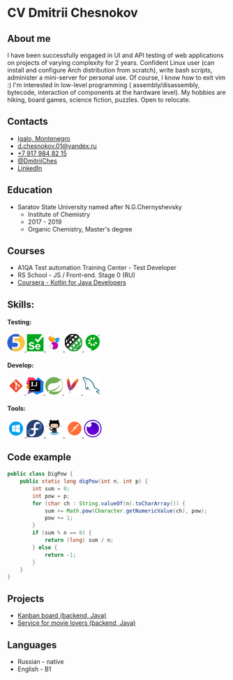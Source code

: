 # CV Dmitrii Chesnokov

## About me

I have been successfully engaged in UI and API testing of web applications on projects of varying complexity for 2
years. Confident Linux user (can install and configure Arch distribution from scratch), write bash scripts, administer a
mini-server for personal use. Of course, I know how to exit vim :) I'm interested in low-level programming (
assembly/disassembly, bytecode, interaction of components at the hardware level). My hobbies are hiking, board games,
science fiction, puzzles. Open to relocate.

## Contacts

- [Igalo, Montenegro](https://www.google.com/maps/place/Igalo,+Montenegro/@42.4589467,18.5076016,16z)
- [d.chesnokov.01@yandex.ru](mailto:d.chesnokov.01@yandex.ru)
- [+7 917 984 82 15](tel:+79179848215)
- [@DmitriiChes](https://t.me/DmitriiChes)
- [LinkedIn](https://www.linkedin.com/in/dmitrii-c-26421b252/)

## Education

- Saratov State University named after N.G.Chernyshevsky
    - Institute of Chemistry
    - 2017 - 2019
    - Organic Chemistry, Master's degree

## Courses

- A1QA Test automation Training Center - Test Developer
- RS School - JS / Front-end. Stage 0 (RU)
- [Coursera - Kotlin for Java Developers](https://coursera.org/share/27089f081c94b0c105ae5b9dedafcb68)

## Skills:

<h4>Testing:</h4>
<p align="left">
<a href="https://junit.org/junit5/">
<img src="https://raw.githubusercontent.com/wezelbul/wezelbul/main/icons/tools/06_JUnit5.svg" alt="JUnit Jupiter" title="JUnit Jupiter" width="40" height="40"/> </a>
<a href="https://www.selenium.dev" target="_blank" rel="noreferrer">
<img src="https://raw.githubusercontent.com/wezelbul/wezelbul/main/icons/tools/07_Selenium.svg" alt="Selenium" title="Selenium" width="40" height="40"/> </a>
<a href="https://selenide.org" target="_blank" rel="noreferrer">
<img src="https://raw.githubusercontent.com/wezelbul/wezelbul/main/icons/tools/10_Selenide.svg" alt="Selenide" title="Selenide" width="40" height="40"/> </a>
<a href="https://rest-assured.io" target="_blank" rel="noreferrer">
<img src="https://raw.githubusercontent.com/wezelbul/wezelbul/main/icons/tools/11_Rest_Assured.svg" alt="Rest Assured" title="Rest Assured" width="40" height="40"/> </a>
<a href="https://docs.cucumber.io" target="_blank" rel="noreferrer">
<img src="https://raw.githubusercontent.com/wezelbul/wezelbul/main/icons/tools/12_Cucumber.svg" alt="Cucumber" title="Cucumber" width="40" height="40"/> </a>
  </p>

<h4>Develop:<h4>
  <p align="left">
    <a href="https://git-scm.com" target="_blank" rel="noreferrer"> 
      <img src="https://raw.githubusercontent.com/wezelbul/wezelbul/main/icons/tools/04_Git.svg" alt="Git" title="Git" width="40" height="40"/> </a> 
   <a href="https://www.jetbrains.com/idea/" target="_blank" rel="noreferrer"> 
      <img src="https://raw.githubusercontent.com/wezelbul/wezelbul/main/icons/tools/05_IntelliJ_IDEA.svg" alt="Intellij IDEA" title="Intellij IDEA" width="40" height="40"/> </a> 
    <a href="https://spring.io" target="_blank" rel="noreferrer"> 
      <img src="https://raw.githubusercontent.com/wezelbul/wezelbul/main/icons/tools/08_Spring.svg" alt="Spring" title="Spring" width="40" height="40"/> </a> 
    <a href="https://maven.apache.org" target="_blank" rel="noreferrer"> 
      <img src="https://raw.githubusercontent.com/wezelbul/wezelbul/main/icons/tools/09_Maven.svg" alt="Maven" title="Maven" width="40" height="40"/> </a> 
    <a href="https://www.mysql.com" target="_blank" rel="noreferrer"> 
      <img src="https://raw.githubusercontent.com/wezelbul/wezelbul/main/icons/tools/13_MySQL.svg" alt="MySQL" title="MySQL" width="40" height="40"/> </a> 
  </p>

<h4>Tools:</h4>
  <p align="left">
    <a href="https://www.microsoft.com/en-us/windows" target="_blank" rel="noreferrer"> 
      <img src="https://raw.githubusercontent.com/wezelbul/wezelbul/main/icons/tools/01_Windows.svg" alt="Windows" title="Windows" width="40" height="40"/> </a>
    <a href="https://getfedora.org" target="_blank" rel="noreferrer"> 
      <img src="https://raw.githubusercontent.com/wezelbul/wezelbul/main/icons/tools/02_Fedora.svg" alt="Fedora Linux" title="Fedora Linux" width="40" height="40"/> </a>
    <a href="https://github.com" target="_blank" rel="noreferrer"> 
      <img src="https://raw.githubusercontent.com/wezelbul/wezelbul/main/icons/tools/14_GitHub.svg" alt="GitHub" title="GitHub" width="40" height="40"/> </a>
    <a href="https://www.postman.com" target="_blank" rel="noreferrer"> 
      <img src="https://raw.githubusercontent.com/wezelbul/wezelbul/main/icons/tools/15_Postman.svg" alt="Postman" title="Postman" width="40" height="40"/> </a>
    <a href="https://insomnia.rest" target="_blank" rel="noreferrer"> 
      <img src="https://raw.githubusercontent.com/wezelbul/wezelbul/main/icons/tools/16_Insomnia.svg" alt="Insomnia" title="Insomnia" width="40" height="40"/> </a>
  </p>

## Code example

```java
public class DigPow {
    public static long digPow(int n, int p) {
        int sum = 0;
        int pow = p;
        for (char ch : String.valueOf(n).toCharArray()) {
            sum += Math.pow(Character.getNumericValue(ch), pow);
            pow += 1;
        }
        if (sum % n == 0) {
            return (long) sum / n;
        } else {
            return -1;
        }
    }
}
```
## Projects

- [Kanban board (backend, Java)](https://github.com/wezelbul/java-kanban)
- [Service for movie lovers (backend, Java)](https://github.com/wezelbul/java-filmorate)

## Languages

- Russian - native
- English - B1